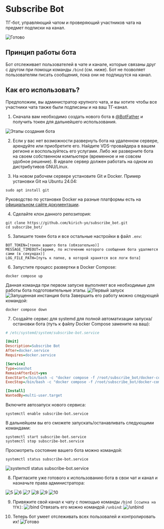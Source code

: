 # Subscribe Bot

ТГ-бот, управляющий чатом и проверяющий участников чата на предмет подписки на канал.

![Готово](https://github.com/kirich-yo/subscribe_bot/blob/main/assets/images/13.jpg)

## Принцип работы бота

Бот отслеживает пользователей в чате и канале, которые связаны друг с другом при помощи команды `/bind` (см. ниже). Бот не позволяет пользователям писать сообщения, пока они не подпишутся на канал.

## Как его использовать?

Предположим, вы администратор крупного чата, и вы хотите чтобы все участники чата также были подписаны и на ваш ТГ-канал. 

1. Сначала вам необходимо создать нового бота в [@BotFather](https://t.me/BotFather) и получить токен для дальнейшего использования.

![Этапы создания бота](https://github.com/kirich-yo/subscribe_bot/blob/main/assets/images/1.png)

2. Если у вас нет возможности развернуть бота на удаленном сервере, арендуйте или приобретите его. Найдите VDS-провайдера в вашем регионе и воспользуйтесь его услугами. Либо же разверните бота на своем собственном компьютере (временное и не совсем удобное решение). В идеале сервер должен работать на одном из дистрибутивов GNU/Linux.

3. На новом рабочем сервере установите Git и Docker.
Пример установки Git на Ubuntu 24.04:
```
sudo apt install git
```
Руководство по установке Docker на разные платформы есть на [официальном сайте документации](https://docs.docker.com/engine/install/).

4. Сделайте клон данного репозитория:
```
git clone https://github.com/kirich-yo/subscribe_bot.git
cd subscribe_bot/
```

5. Запишите токен бота и все остальные настройки в файл `.env`:
```
BOT_TOKEN=[токен вашего бота (обязательно)]
MESSAGE_TIMEOUT=[время, по истечению которого сообщения бота удаляются сами (в секундах)]
LOG_FILE_PATH=[путь к папке, в которой хранятся все логи бота]
```

6. Запустите процесс развертки в Docker Compose:
```
docker compose up
```
Данная команда при первом запуске выполняет все необходимые для работы бота подготовительные этапы.
![Первый запуск](https://github.com/kirich-yo/subscribe_bot/blob/main/assets/images/2.jpg)
![Запущенная инстанция бота](https://github.com/kirich-yo/subscribe_bot/blob/main/assets/images/3.jpg)
Завершить его работу можно следующей командой:
```
docker compose down
```

7. Создайте сервис для systemd для полной автоматизации запуска/остановки бота (путь к файлу Docker Compose замените на ваш):
```ini
# /etc/systemd/system/subscribe-bot.service

[Unit]
Description=Subscribe Bot
After=docker.service
Requires=docker.service

[Service]
Type=oneshot
RemainAfterExit=yes
ExecStart=/bin/bash -c "docker compose -f /root/subscribe_bot/docker-compose.yml up --detach"
ExecStop=/bin/bash -c "docker compose -f /root/subscribe_bot/docker-compose.yml stop"

[Install]
WantedBy=multi-user.target
```
Включите автозапуск нового сервиса:
```
systemctl enable subscribe-bot.service
```
В дальнейшем вы его сможете запускать/останавливать следующими командами:
```
systemctl start subscribe-bot.service
systemctl stop subscribe-bot.service
```
Просмотреть состояние вашего бота можно командой:
```
systemctl status subscribe-bot.service
```
![systemctl status subscribe-bot.service](https://github.com/kirich-yo/subscribe_bot/blob/main/assets/images/4.jpg)

8. Пригласите уже готового к использованию бота в свои чат и канал и назначьте права администратора:

![5](https://github.com/kirich-yo/subscribe_bot/blob/main/assets/images/5.jpg)
![6](https://github.com/kirich-yo/subscribe_bot/blob/main/assets/images/6.jpg)
![7](https://github.com/kirich-yo/subscribe_bot/blob/main/assets/images/7.jpg)
![8](https://github.com/kirich-yo/subscribe_bot/blob/main/assets/images/8.jpg)
![9](https://github.com/kirich-yo/subscribe_bot/blob/main/assets/images/9.jpg)
![10](https://github.com/kirich-yo/subscribe_bot/blob/main/assets/images/10.jpg)

9. Привяжите свой канал к чату с помощью команды `/bind [ссылка на ТГК]`:
![/bind](https://github.com/kirich-yo/subscribe_bot/blob/main/assets/images/11.jpg)
Отвязать его можно командой `/unbind`:
![/unbind](https://github.com/kirich-yo/subscribe_bot/blob/main/assets/images/12.jpg)

10. Теперь бот умеет отслеживать всех пользовалей и контролировать их!
![Готово](https://github.com/kirich-yo/subscribe_bot/blob/main/assets/images/13.jpg)
